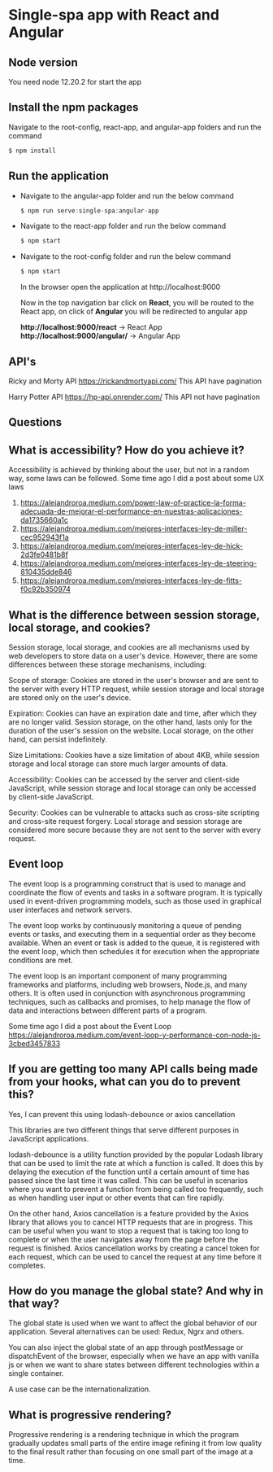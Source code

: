 # Single-spa app with React and Angular

## Node version
You need node 12.20.2 for start the app

## Install the npm packages
Navigate to the root-config, react-app, and angular-app folders and run the command
```js
$ npm install
```

## Run the application

- Navigate to the angular-app folder and run the below command
  ```js
  $ npm run serve:single-spa:angular-app
  ```
- Navigate to the react-app folder and run the below command
  ```js
  $ npm start
  ```
- Navigate to the root-config folder and run the below command
  ```js
  $ npm start
  ```
  
  In the browser open the application at http://localhost:9000
  
  Now in the top navigation bar click on **React**, you will be routed to the React app, on click of **Angular** you will be redirected to angular app
  
  **http://localhost:9000/react** -> React App
  **http://localhost:9000/angular/** -> Angular App


## API's

Ricky and Morty API https://rickandmortyapi.com/
This API have pagination

Harry Potter API https://hp-api.onrender.com/
This API not have pagination


## Questions

## What is accessibility? How do you achieve it?

Accessibility is achieved by thinking about the user, but not in a random way, some laws can be followed. Some time ago I did a post about some UX laws

1. https://alejandroroa.medium.com/power-law-of-practice-la-forma-adecuada-de-mejorar-el-performance-en-nuestras-aplicaciones-da1735660a1c
2. https://alejandroroa.medium.com/mejores-interfaces-ley-de-miller-cec952943f1a
3. https://alejandroroa.medium.com/mejores-interfaces-ley-de-hick-2d3fe0481b8f
4. https://alejandroroa.medium.com/mejores-interfaces-ley-de-steering-810435dde846
5. https://alejandroroa.medium.com/mejores-interfaces-ley-de-fitts-f0c92b350974


## What is the difference between session storage, local storage, and cookies?

Session storage, local storage, and cookies are all mechanisms used by web developers to store data on a user's device. However, there are some differences between these storage mechanisms, including:

Scope of storage: Cookies are stored in the user's browser and are sent to the server with every HTTP request, while session storage and local storage are stored only on the user's device.

Expiration: Cookies can have an expiration date and time, after which they are no longer valid. Session storage, on the other hand, lasts only for the duration of the user's session on the website. Local storage, on the other hand, can persist indefinitely.

Size Limitations: Cookies have a size limitation of about 4KB, while session storage and local storage can store much larger amounts of data.

Accessibility: Cookies can be accessed by the server and client-side JavaScript, while session storage and local storage can only be accessed by client-side JavaScript.

Security: Cookies can be vulnerable to attacks such as cross-site scripting and cross-site request forgery. Local storage and session storage are considered more secure because they are not sent to the server with every request.

## Event loop
The event loop is a programming construct that is used to manage and coordinate the flow of events and tasks in a software program. It is typically used in event-driven programming models, such as those used in graphical user interfaces and network servers.

The event loop works by continuously monitoring a queue of pending events or tasks, and executing them in a sequential order as they become available. When an event or task is added to the queue, it is registered with the event loop, which then schedules it for execution when the appropriate conditions are met.

The event loop is an important component of many programming frameworks and platforms, including web browsers, Node.js, and many others. It is often used in conjunction with asynchronous programming techniques, such as callbacks and promises, to help manage the flow of data and interactions between different parts of a program.

Some time ago I did a post about the Event Loop
https://alejandroroa.medium.com/event-loop-y-performance-con-node-js-3cbed3457833


## If you are getting too many API calls being made from your hooks, what can you do to prevent this?

Yes, I can prevent this using lodash-debounce or axios cancellation

This libraries are two different things that serve different purposes in JavaScript applications.

lodash-debounce is a utility function provided by the popular Lodash library that can be used to limit the rate at which a function is called. It does this by delaying the execution of the function until a certain amount of time has passed since the last time it was called. This can be useful in scenarios where you want to prevent a function from being called too frequently, such as when handling user input or other events that can fire rapidly.

On the other hand, Axios cancellation is a feature provided by the Axios library that allows you to cancel HTTP requests that are in progress. This can be useful when you want to stop a request that is taking too long to complete or when the user navigates away from the page before the request is finished. Axios cancellation works by creating a cancel token for each request, which can be used to cancel the request at any time before it completes.

## How do you manage the global state? And why in that way?

The global state is used when we want to affect the global behavior of our application. 
Several alternatives can be used: Redux, Ngrx and others.

You can also inject the global state of an app through postMessage or dispatchEvent of the browser, especially when we have an app with vanilla js or when we want to share states between different technologies within a single container.

A use case can be the internationalization.


## What is progressive rendering?

Progressive rendering is a rendering technique in which the program gradually updates small parts of the entire image refining it from low quality to the final result rather than focusing on one small part of the image at a time.
